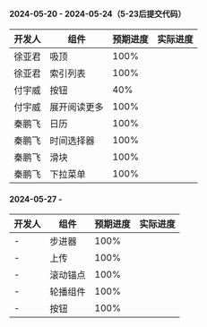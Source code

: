 #### 2024-05-20 - 2024-05-24（5-23后提交代码） 

|开发人	|组件			|预期进度	|实际进度	|
|---	|---			|---		|---		|
|徐亚君	| 吸顶			|100%		|			|
|徐亚君	|索引列表		|100%		|			|
|付宇威	| 按钮			|40%		|			|
|付宇威	| 展开阅读更多	|100%		|			|
|秦鹏飞	| 日历			|100%		|			|
|秦鹏飞	| 时间选择器		|100%		|			|
|秦鹏飞	| 滑块			|100%		|			|
|秦鹏飞	| 下拉菜单		|100%		|			|

#### 2024-05-27 - 
|开发人	|组件		|预期进度	|实际进度	|
|---	|---		|---		|---		|
|-		|步进器		|100%		|			|
|-		|上传		|100%		|			|
|-		|滚动锚点	|100%		|			|
|-		|轮播组件	|100%		|			|
|-		|按钮		|100%		|			|